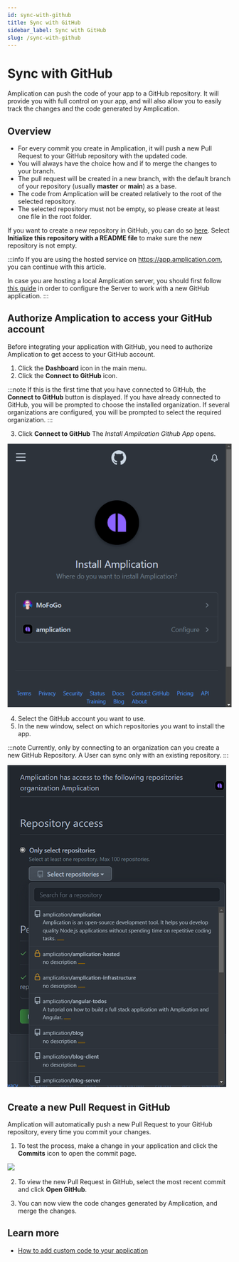 ```yaml
---
id: sync-with-github
title: Sync with GitHub
sidebar_label: Sync with GitHub
slug: /sync-with-github
---
```


# Sync with GitHub

Amplication can push the code of your app to a GitHub repository. It will provide you with full control on your app, and will also allow you to easily track the changes and the code generated by Amplication.

## Overview

- For every commit you create in Amplication, it will push a new Pull Request to your GitHub repository with the updated code.
- You will always have the choice how and if to merge the changes to your branch.
- The pull request will be created in a new branch, with the default branch of your repository (usually **master** or **main**) as a base.
- The code from Amplication will be created relatively to the root of the selected repository.
- The selected repository must not be empty, so please create at least one file in the root folder.

If you want to create a new repository in GitHub, you can do so [here](https://github.com/new). Select **Initialize this repository with a README file** to make sure the new repository is not empty.

:::info
If you are using the hosted service on https://app.amplication.com, you can continue with this article. 

In case you are hosting a local Amplication server, you should first follow [this guide](/connect-server-to-github) in order to configure the Server to work with a new GitHub application.
:::

## Authorize Amplication to access your GitHub account

Before integrating your application with GitHub, you need to authorize Amplication to get access to your GitHub account.

1. Click the **Dashboard** icon in the main menu.
2. Click the **Connect to GitHub** icon. 

:::note
If this is the first time that you have connected to GitHub, the **Connect to GitHub** button is displayed. 
If you have already connected to GitHub, you will be prompted to choose the installed organization. If several organizations are configured, you will be prompted to select the required organization. 
:::

3. Click **Connect to GitHub**
The _Install Amplication Github App_ opens. 

![](./assets/sync-with-github/install_amplication.png)

4. Select the GitHub account you want to use.
5. In the new window, select on which repositories you want to install the app.

:::note
Currently, only by connecting to an organization can you create a new GitHub Repository. A User can sync only with an existing repository. 
:::

![](./assets/sync-with-github/Select-repository-2.png)


## Create a new Pull Request in GitHub

Amplication will automatically push a new Pull Request to your GitHub repository, every time you commit your changes.

1. To test the process, make a change in your application and click  the **Commits** icon  to open the commit page.


![](./assets/sync-with-github/Last-commit.png)

2. To view the new Pull Request in GitHub, select the most recent commit and  click **Open GitHub**.

3. You can now view the code changes generated by Amplication, and merge the changes.


## Learn more

- [How to add custom code to your application](/how-to/custom-code)

